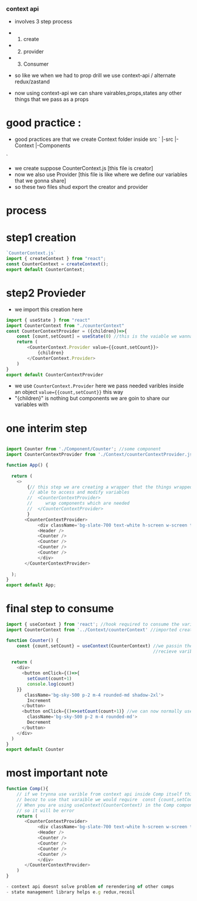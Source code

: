 ### context api 
- involves 3 step process
- 1) create
- 2) provider
- 3) Consumer

- so like we when we had to prop drill we use context-api / alternate redux/zastand
- now using context-api we can share vairables,props,states any other things that we pass as a props

# good practice :
- good practices are that we create Context folder inside src
`
    |-src
        |-Context
        |-Components

`
- we create suppose CounterContext.js [this file is creator]
- now we also use Provider [this file is like where we define our variables that we gonna share]
- so these two files shud export the creator and provider 

# process 

# step1 creation
```js
`CounterContext.js`
import { createContext } from "react";
const CounterContext = createContext();
export default CounterContext;
```

# step2 Provieder
- we import this creation here 
```js
import { useState } from "react"
import CounterContext from "./counterContext"
const CounterContextProvider = ({children})=>{
    const [count,setCount] = useState(0) //this is the vaiable we wanna share
    return (
        <CounterContext.Provider value={{count,setCount}}>
            {children}
        </CounterContext.Provider>
    )
}
export default CounterContextProvider
```
- we use `CounterContext.Provider` here we pass needed varibles inside an object  `value={{count,setCount}}` this way
- "{children}" is nothing but components we are goin to share our variables with

# one interim step
```js

import Counter from './Component/Counter'; //some component
import CounterContextProvider from './Context/counterContextProvider.jsx'; //this is provider

function App() {
  
  return (
    <>
        {// this step we are creating a wrapper that the things wrapped inside this CounterContextProvider are only
         // able to access and modify variables
        //  <CounterContextProvider>
        //     wrap components which are needed
        //  </CounterContextProvider>
        }
       <CounterContextProvider> 
            <div className='bg-slate-700 text-white h-screen w-screen text-2xl font-bold flex justify-center items-center flex-col'>
            <Header />
            <Counter />
            <Counter />
            <Counter />
            <Counter />
            </div>
       </CounterContextProvider>
    
  );
}
export default App;

```



# final step to consume

```js
import { useContext } from 'react'; //hook required to consume the variable
import CounterContext from '../Context/counterContext' //imported creator

function Counter() {
    const {count,setCount} = useContext(CounterContext) //we passin the creator inside useContext which allows us to 
                                                        //recieve varibles value={{count,setCount}} which were passed
    
  return (
    <div>
      <button onClick={()=>{
        setCount(count+1)
        console.log(count)
    }}
       className='bg-sky-500 p-2 m-4 rounded-md shadow-2xl'>
        Increment
      </button>
      <button onClick={()=>setCount(count+1)} //we can now normally use them as variables
        className='bg-sky-500 p-2 m-4 rounded-md'>
        Decrement
      </button>
    </div>
  )
}
export default Counter
```


# most important note

```js
function Comp(){
    // if we trynna use varible from context api inside Comp itself this is not possible
    // becoz to use that varaible we would require  const {count,setCount} = useContext(CounterContext) this shit
    // When you are using useContext(CounterContext) in the Comp component, it's attempting to access the context before it has been provided by the CounterContextProvider
    // so it will be error
    return (
       <CounterContextProvider> 
            <div className='bg-slate-700 text-white h-screen w-screen text-2xl font-bold flex justify-center items-center flex-col'>
            <Header />
            <Counter />
            <Counter />
            <Counter />
            <Counter />
            </div>
       </CounterContextProvider>
    )
}

- context api doesnt solve problem of rerendering of other comps
- state management library helps e.g redux,recoil
```
